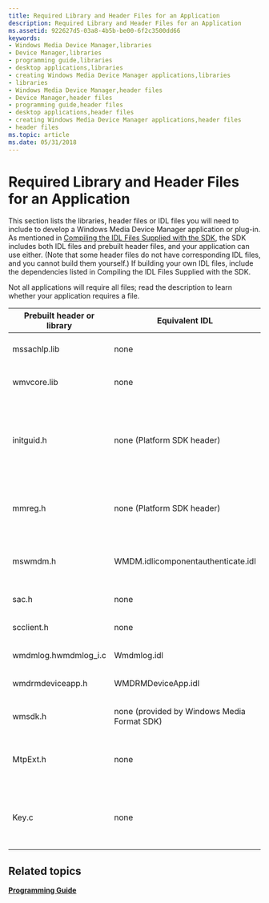 ```yaml
---
title: Required Library and Header Files for an Application
description: Required Library and Header Files for an Application
ms.assetid: 922627d5-03a8-4b5b-be00-6f2c3500dd66
keywords:
- Windows Media Device Manager,libraries
- Device Manager,libraries
- programming guide,libraries
- desktop applications,libraries
- creating Windows Media Device Manager applications,libraries
- libraries
- Windows Media Device Manager,header files
- Device Manager,header files
- programming guide,header files
- desktop applications,header files
- creating Windows Media Device Manager applications,header files
- header files
ms.topic: article
ms.date: 05/31/2018
---
```


# Required Library and Header Files for an Application

This section lists the libraries, header files or IDL files you will need to include to develop a Windows Media Device Manager application or plug-in. As mentioned in [Compiling the IDL Files Supplied with the SDK](compiling-the-idl-files-supplied-with-the-sdk.md), the SDK includes both IDL files and prebuilt header files, and your application can use either. (Note that some header files do not have corresponding IDL files, and you cannot build them yourself.) If building your own IDL files, include the dependencies listed in Compiling the IDL Files Supplied with the SDK.

Not all applications will require all files; read the description to learn whether your application requires a file.



| Prebuilt header or library       | Equivalent IDL                                | Description                                                                                                                                                                                                                                               |
|----------------------------------|-----------------------------------------------|-----------------------------------------------------------------------------------------------------------------------------------------------------------------------------------------------------------------------------------------------------------|
| mssachlp.lib                     | none                                          | Required by all applications. Contains Windows Media Device Manager objects.                                                                                                                                                                              |
| wmvcore.lib                      | none                                          | Required by applications that use Windows Media Format SDK objects or functions.                                                                                                                                                                          |
| initguid.h                       | none (Platform SDK header)                    | Required by all applications to define the **GUID** values using the prebuilt Mswmdm.h file. You must include initguid.h once and only once in your project. This header redefines the **DEFINE\_GUID** macro to avoid external **GUID** naming problems. |
| mmreg.h                          | none (Platform SDK header)                    | Required by applications that reference various standard Windows Media format definitions, such as **WAVEFORMATEX**.                                                                                                                                      |
| mswmdm.h                         | WMDM.idlicomponentauthenticate.idl<br/> | Required by all applications. Defines all the application interfaces, as well as structures, metadata, error, and other constants.                                                                                                                        |
| sac.h                            | none                                          | Required by all applications. Defines SAC protocols.                                                                                                                                                                                                      |
| scclient.h                       | none                                          | Required by all applications. Declares the [CSecureChannelClient](csecurechannelclient-class.md) class.                                                                                                                                                  |
| wmdmlog.hwmdmlog\_i.c<br/> | Wmdmlog.idl                                   | Required by applications that use the [**IWMDMLogger**](/windows/desktop/api/wmdmlog/nn-wmdmlog-iwmdmlogger) interface.                                                                                                                                                                       |
| wmdrmdeviceapp.h                 | WMDRMDeviceApp.idl                            | Required by applications or plug-ins that update DRM components or meter play counts on devices.                                                                                                                                                          |
| wmsdk.h                          | none (provided by Windows Media Format SDK)   | Required for applications that use Windows Media Format SDK methods.                                                                                                                                                                                      |
| MtpExt.h                         | none                                          | Required for applications that call [**IWMDMDevice3::DeviceIoControl**](/windows/desktop/api/mswmdm/nf-mswmdm-iwmdmdevice3-deviceiocontrol) on MTP devices. Defines various standard MTP constants and structures.                                                                          |
| Key.c                            | none                                          | Defines a key and certificate from Microsoft. The version shipped with the SDK includes a test dummy key that will allow the use of non-DRM protected Windows Media files.                                                                                |



 

## Related topics

<dl> <dt>

[**Programming Guide**](programming-guide.md)
</dt> </dl>

 

 





